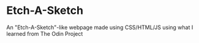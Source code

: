 # Etch-A-Sketch
An "Etch-A-Sketch"-like webpage made using CSS/HTML/JS using what I learned from The Odin Project
